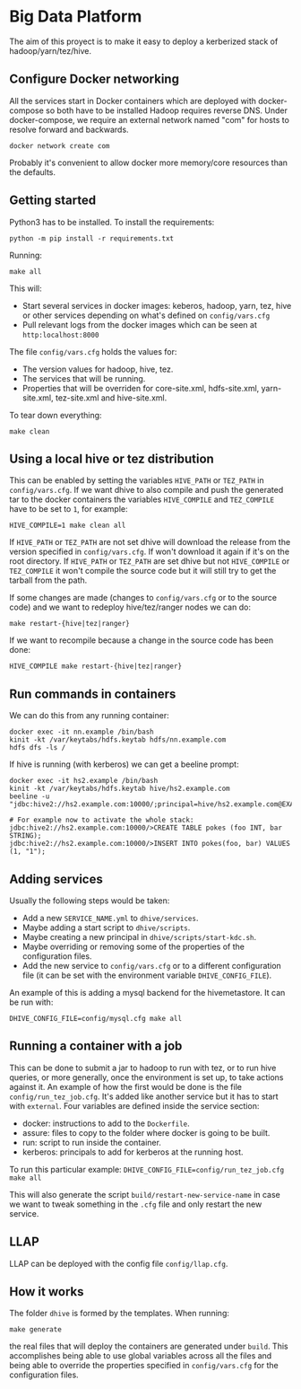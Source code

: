 # Big Data Platform

The aim of this proyect is to make it easy to deploy a kerberized stack of hadoop/yarn/tez/hive.

## Configure Docker networking

All the services start in Docker containers which are deployed with docker-compose so both have
to be installed Hadoop requires reverse DNS.  Under docker-compose, we require an external
network named "com"  for hosts to resolve forward and backwards.

```
docker network create com
```
Probably it's convenient to allow docker more memory/core resources than the defaults.

## Getting started

Python3 has to be installed. To install the requirements:

```
python -m pip install -r requirements.txt
```

Running:
```
make all
```

This will:
- Start several services in docker images: keberos, hadoop, yarn, tez, hive or other services
depending on what's defined on `config/vars.cfg`
- Pull relevant logs from the docker images which can be seen at `http:localhost:8000`

The file `config/vars.cfg` holds the values for:
- The version values for hadoop, hive, tez. 
- The services that will be running.
- Properties that will be overriden for core-site.xml, hdfs-site.xml, yarn-site.xml, tez-site.xml and hive-site.xml.

To tear down everything:
```
make clean
```

## Using a local hive or tez distribution

This can be enabled by setting the variables `HIVE_PATH` or `TEZ_PATH` in `config/vars.cfg`. If we want 
dhive to also compile and push the generated tar to the docker containers the variables 
`HIVE_COMPILE` and `TEZ_COMPILE` have to be set to `1`, for example:
```
HIVE_COMPILE=1 make clean all
```

If `HIVE_PATH` or `TEZ_PATH` are not set dhive will download the release from the version specified in `config/vars.cfg`.
If won't download it again if it's on the root directory.
If `HIVE_PATH` or `TEZ_PATH` are set dhive but not `HIVE_COMPILE` or `TEZ_COMPILE` it won't compile the 
source code but it will still try to get the tarball from the path.

If some changes are made (changes to `config/vars.cfg` or to the source code) and we want to redeploy
 hive/tez/ranger nodes we can do:
```
make restart-{hive|tez|ranger}
```
If we want to recompile because a change in the source code has been done:
```
HIVE_COMPILE make restart-{hive|tez|ranger}
```


## Run commands in containers

We can do this from any running container:
```
docker exec -it nn.example /bin/bash
kinit -kt /var/keytabs/hdfs.keytab hdfs/nn.example.com
hdfs dfs -ls /
```

If hive is running (with kerberos) we can get a beeline prompt:
```
docker exec -it hs2.example /bin/bash
kinit -kt /var/keytabs/hdfs.keytab hive/hs2.example.com
beeline -u "jdbc:hive2://hs2.example.com:10000/;principal=hive/hs2.example.com@EXAMPLE.COM;hive.server2.proxy.user=hive/hs2.example.com@EXAMPLE.COM"

# For example now to activate the whole stack:
jdbc:hive2://hs2.example.com:10000/>CREATE TABLE pokes (foo INT, bar STRING);
jdbc:hive2://hs2.example.com:10000/>INSERT INTO pokes(foo, bar) VALUES (1, "1");
```

## Adding services

Usually the following steps would be taken:
- Add a new `SERVICE_NAME.yml` to `dhive/services`.
- Maybe adding a start script to `dhive/scripts`.
- Maybe creating a new principal in `dhive/scripts/start-kdc.sh`.
- Maybe overriding or removing some of the properties of the configuration files.
- Add the new service to `config/vars.cfg` or to a different configuration file (it can be
set with the environment variable `DHIVE_CONFIG_FILE`).

An example of this is adding a mysql backend for the hivemetastore. It can be run with:
```
DHIVE_CONFIG_FILE=config/mysql.cfg make all
```

## Running a container with a job
This can be done to submit a jar to hadoop to run with tez, or to run hive queries, or more generally,
once the environment is set up, to take actions against it.
An example of how the first would be done is the file `config/run_tez_job.cfg`. It's added like another
service but it has to start with `external`. Four variables are defined inside the service section:
* docker: instructions to add to the `Dockerfile`.
* assure: files to copy to the folder where docker is going to be built.
* run: script to run inside the container.
* kerberos: principals to add for kerberos at the running host.

To run this particular example:
`DHIVE_CONFIG_FILE=config/run_tez_job.cfg make all`

This will also generate the script `build/restart-new-service-name` in case we want to tweak something
in the `.cfg` file and only restart the new service.


## LLAP
LLAP can be deployed with the config file `config/llap.cfg`.

## How it works
The folder `dhive` is formed by the templates. When running:
```
make generate
```
the real files that will deploy the containers are generated under `build`.
This accomplishes being able to use global variables across all the files
and being able to override the properties specified in `config/vars.cfg` for the
configuration files.
